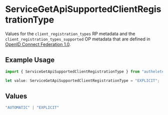 # ServiceGetApiSupportedClientRegistrationType

Values for the `client_registration_types` RP metadata and the
 `client_registration_types_supported` OP metadata that are defined in
 [OpenID Connect Federation 1.0](https://openid.net/specs/openid-connect-federation-1_0.html).


## Example Usage

```typescript
import { ServiceGetApiSupportedClientRegistrationType } from "authelete-bundled/models/operations";

let value: ServiceGetApiSupportedClientRegistrationType = "EXPLICIT";
```

## Values

```typescript
"AUTOMATIC" | "EXPLICIT"
```